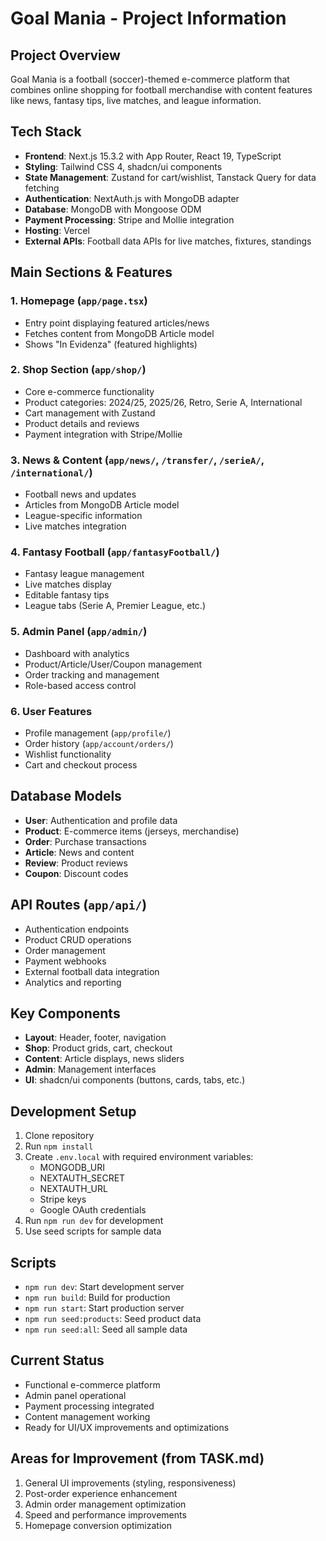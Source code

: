 # Goal Mania - Project Information

## Project Overview
Goal Mania is a football (soccer)-themed e-commerce platform that combines online shopping for football merchandise with content features like news, fantasy tips, live matches, and league information.

## Tech Stack
- **Frontend**: Next.js 15.3.2 with App Router, React 19, TypeScript
- **Styling**: Tailwind CSS 4, shadcn/ui components
- **State Management**: Zustand for cart/wishlist, Tanstack Query for data fetching
- **Authentication**: NextAuth.js with MongoDB adapter
- **Database**: MongoDB with Mongoose ODM
- **Payment Processing**: Stripe and Mollie integration
- **Hosting**: Vercel
- **External APIs**: Football data APIs for live matches, fixtures, standings

## Main Sections & Features

### 1. Homepage (`app/page.tsx`)
- Entry point displaying featured articles/news
- Fetches content from MongoDB Article model
- Shows "In Evidenza" (featured highlights)

### 2. Shop Section (`app/shop/`)
- Core e-commerce functionality
- Product categories: 2024/25, 2025/26, Retro, Serie A, International
- Cart management with Zustand
- Product details and reviews
- Payment integration with Stripe/Mollie

### 3. News & Content (`app/news/`, `/transfer/`, `/serieA/`, `/international/`)
- Football news and updates
- Articles from MongoDB Article model
- League-specific information
- Live matches integration

### 4. Fantasy Football (`app/fantasyFootball/`)
- Fantasy league management
- Live matches display
- Editable fantasy tips
- League tabs (Serie A, Premier League, etc.)

### 5. Admin Panel (`app/admin/`)
- Dashboard with analytics
- Product/Article/User/Coupon management
- Order tracking and management
- Role-based access control

### 6. User Features
- Profile management (`app/profile/`)
- Order history (`app/account/orders/`)
- Wishlist functionality
- Cart and checkout process

## Database Models
- **User**: Authentication and profile data
- **Product**: E-commerce items (jerseys, merchandise)
- **Order**: Purchase transactions
- **Article**: News and content
- **Review**: Product reviews
- **Coupon**: Discount codes

## API Routes (`app/api/`)
- Authentication endpoints
- Product CRUD operations
- Order management
- Payment webhooks
- External football data integration
- Analytics and reporting

## Key Components
- **Layout**: Header, footer, navigation
- **Shop**: Product grids, cart, checkout
- **Content**: Article displays, news sliders
- **Admin**: Management interfaces
- **UI**: shadcn/ui components (buttons, cards, tabs, etc.)

## Development Setup
1. Clone repository
2. Run `npm install`
3. Create `.env.local` with required environment variables:
   - MONGODB_URI
   - NEXTAUTH_SECRET
   - NEXTAUTH_URL
   - Stripe keys
   - Google OAuth credentials
4. Run `npm run dev` for development
5. Use seed scripts for sample data

## Scripts
- `npm run dev`: Start development server
- `npm run build`: Build for production
- `npm run start`: Start production server
- `npm run seed:products`: Seed product data
- `npm run seed:all`: Seed all sample data

## Current Status
- Functional e-commerce platform
- Admin panel operational
- Payment processing integrated
- Content management working
- Ready for UI/UX improvements and optimizations

## Areas for Improvement (from TASK.md)
1. General UI improvements (styling, responsiveness)
2. Post-order experience enhancement
3. Admin order management optimization
4. Speed and performance improvements
5. Homepage conversion optimization 